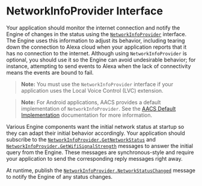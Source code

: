 # NetworkInfoProvider Interface

Your application should monitor the internet connection and notify the Engine of changes in the status using the [`NetworkInfoProvider`](https://alexa.github.io/alexa-auto-sdk/docs/aasb/core/NetworkInfoProvider/index.html) interface. The Engine uses this information to adjust its behavior, including tearing down the connection to Alexa cloud when your application reports that it has no connection to the internet. Although using `NetworkInfoProvider` is optional, you should use it so the Engine can avoid undesirable behavior; for instance, attempting to send events to Alexa when the lack of connectivity means the events are bound to fail.

>**Note:** You must use the `NetworkInfoProvider` interface if your application uses the Local Voice Control (LVC) extension.

> **Note:** For Android applications, AACS provides a default implementation of `NetworkInfoProvider`. See the [AACS Default Implementation](https://alexa.github.io/alexa-auto-sdk/aacs/android#default-platform-implementation) documentation for more information.

Various Engine components want the initial network status at startup so they can adapt their initial behavior accordingly. Your application should subscribe to the [`NetworkInfoProvider.GetNetworkStatus`](https://alexa.github.io/alexa-auto-sdk/docs/aasb/core/NetworkInfoProvider/index.html#getnetworkstatus) and [`NetworkInfoProvider.GetWifiSignalStrength`](https://alexa.github.io/alexa-auto-sdk/docs/aasb/core/NetworkInfoProvider/index.html#getwifisignalstrength) messages to answer the initial query from the Engine. These messages are synchronous-style and require your application to send the corresponding reply messages right away. 

At runtime, publish the [`NetworkInfoProvider.NetworkStatusChanged`](https://alexa.github.io/alexa-auto-sdk/docs/aasb/core/NetworkInfoProvider/index.html#networkstatuschanged) message to notify the Engine of any status changes.